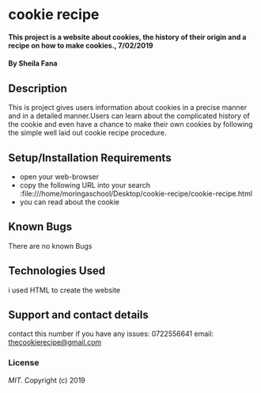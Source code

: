# cookie recipe
#### This project is a website about cookies, the history of their origin and a recipe on how to make cookies., 7/02/2019
#### By **Sheila Fana**
## Description
This is project gives users information about cookies in a precise manner and in a detailed manner.Users can learn about the complicated history of the cookie and even have a chance to make their own cookies by following the simple well laid out cookie recipe procedure.
## Setup/Installation Requirements
* open your web-browser
* copy the following URL into your search :file:///home/moringaschool/Desktop/cookie-recipe/cookie-recipe.html
* you can read about the cookie
## Known Bugs
There are no known Bugs
## Technologies Used
i used HTML to create the website
## Support and contact details
contact this number if you have any issues: 0722556641
email: thecookierecipe@gmail.com
### License
*MIT.*
Copyright (c) 2019 
